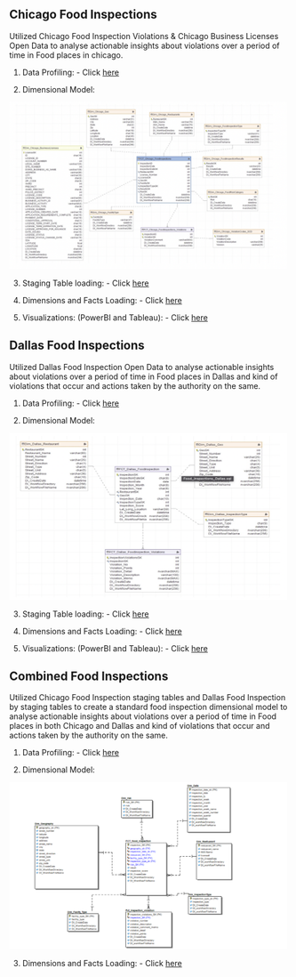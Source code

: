 <h2> Chicago Food Inspections </h2>
 
Utilized Chicago Food Inspection Violations & Chicago Business Licenses Open Data to analyse actionable insights about violations over a period of time in Food places in chicago.

1) Data Profiling: - Click [here](https://github.com/srushtidesaii/Data_Engineering_Projects/blob/main/Food%20Inspection/Data%20Profiling%20Documentation%20(Dallas%20and%20Chicago).pdf)

2) Dimensional Model: 
<img src="https://github.com/srushtidesaii/Data_Engineering_Projects/blob/main/Food%20Inspection/Chicago/DIM%20and%20FACT/CHICAGO%20DM.png" width="500" height="300">

3) Staging Table loading: - Click [here](https://github.com/srushtidesaii/Data_Engineering_Projects/tree/main/Food%20Inspection/Chicago/Staging%20)

4) Dimensions and Facts Loading: - Click [here](https://github.com/srushtidesaii/Data_Engineering_Projects/tree/main/Food%20Inspection/Chicago/DIM%20and%20FACT)

5) Visualizations: (PowerBI and Tableau): - Click [here](https://github.com/srushtidesaii/Data_Engineering_Projects/tree/main/Food%20Inspection/Chicago/VIZ)


<h2> Dallas Food Inspections </h2>
 
Utilized Dallas Food Inspection Open Data to analyse actionable insights about violations over a period of time in Food places in Dallas and kind of violations that occur and actions taken by the authority on the same.

1) Data Profiling: - Click [here](https://github.com/srushtidesaii/Data_Engineering_Projects/blob/main/Food%20Inspection/Data%20Profiling%20Documentation%20(Dallas%20and%20Chicago).pdf)

2) Dimensional Model:
<img src="https://github.com/srushtidesaii/Data_Engineering_Projects/blob/main/Food%20Inspection/Dallas/DIM%20and%20FACT/DM%20DALLAS.png" width="500" height="300">

3) Staging Table loading: - Click [here](https://github.com/srushtidesaii/Data_Engineering_Projects/tree/main/Food%20Inspection/Dallas/STAGING)

4) Dimensions and Facts Loading: - Click [here](https://github.com/srushtidesaii/Data_Engineering_Projects/tree/main/Food%20Inspection/Dallas/DIM%20and%20FACT)

5) Visualizations: (PowerBI and Tableau): - Click [here](https://github.com/srushtidesaii/Data_Engineering_Projects/tree/main/Food%20Inspection/Dallas/VIZ)


<h2> Combined Food Inspections </h2>
 
Utilized Chicago Food Inspection staging tables and Dallas Food Inspection by staging tables to create a standard food inspection dimensional model to analyse actionable insights about violations over a period of time in Food places in both Chicago and Dallas and kind of violations that occur and actions taken by the authority on the same.

1) Data Profiling: - Click [here](https://github.com/srushtidesaii/Data_Engineering_Projects/blob/main/Food%20Inspection/Data%20Profiling%20Documentation%20(Dallas%20and%20Chicago).pdf)

2) Dimensional Model:
<img src="https://github.com/srushtidesaii/Data_Engineering_Projects/blob/main/Food%20Inspection/Combined%20/MicrosoftTeams-image%20(4).png" width="500" height="300">

3) Dimensions and Facts Loading: - Click [here](https://github.com/srushtidesaii/Data_Engineering_Projects/tree/main/Food%20Inspection/Combined%20)





